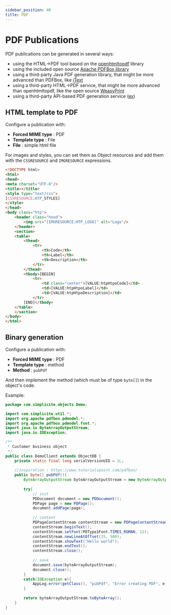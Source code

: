 ```yaml
---
sidebar_position: 40
title: PDF
---
```


PDF Publications
====================

PDF publications can be generated in several ways:
- using the HTML->PDF tool based on the [openhtmltopdf](https://github.com/openhtmltopdf/openhtmltopdf) library
- using the included open source [Apache PDFBox library](https://pdfbox.apache.org/)
- using a third-party Java PDF generation library, that might be more advanced than PDFBox, like [iText](https://itextpdf.com/)
- using a third-party HTML->PDF service, that might be more advanced than openhtmltopdf, like the open source [WeasyPrint](https://weasyprint.org)
- using a third-party API-based PDF generation service ([ex](https://stackoverflow.com/questions/5344176/is-there-a-web-service-for-converting-html-to-pdf/5344424#5344424))

## HTML template to PDF

Configure a publication with:
- **Forced MIME type** : PDF
- **Template type** : File
- **File** : simple html file

For images and styles, you can set them as Object resources and add them with the `CSSRESOURCE` and `IMGRESOURCE` expressions.

```html
<!DOCTYPE html>
<html>
<head>
<meta charset="UTF-8"/>
<title></title>
<style type="text/css">
[CSSRESOURCE:HTP_STYLES]
</style>
</head>
<body class="htp">
	<header class="head">
		<img src="[IMGRESOURCE:HTP_LOGO]" alt="Logo"/>
	</header>
	<section>
	<table>
		<thead>
			<tr>
				<th>Code</th>
				<th>Label</th>
				<th>Description</th>
			</tr>
		</thead>
		<tbody>[BEGIN]
			<tr>
				<td class="center">[VALUE:htpHtpoCode]</td>
				<td>[VALUE:htpHtpoLabel]</td>
				<td>[VALUE:htpHtpoDescription]</td>
			</tr>
		[END]</tbody>
	</table>
	</section>
</body>
</html>
```

## Binary generation

Configure a publication with:
- **Forced MIME type** : PDF
- **Template type** : method
- **Method** : `pubPdf`

And then implement the method (which must be of type `byte[]`) in the object's code.

Example:

```Java
package com.simplicite.objects.Demo;

import com.simplicite.util.*;
import org.apache.pdfbox.pdmodel.*;
import org.apache.pdfbox.pdmodel.font.*;
import java.io.ByteArrayOutputStream;
import java.io.IOException;

/**
 * Customer business object
 */
public class DemoClient extends ObjectDB {
	private static final long serialVersionUID = 1L;
	
	//inspiration : https://www.tutorialspoint.com/pdfbox/
	public byte[] pubPdf(){
		ByteArrayOutputStream byteArrayOutputStream = new ByteArrayOutputStream();
		
		try{
			// init
			PDDocument document = new PDDocument();
			PDPage page = new PDPage();
			document.addPage(page);
			
			// content
			PDPageContentStream contentStream = new PDPageContentStream(document, page);
			contentStream.beginText();
			contentStream.setFont(PDType1Font.TIMES_ROMAN, 12);
			contentStream.newLineAtOffset(25, 500);
			contentStream.showText("Hello world");
			contentStream.endText();
			contentStream.close();
			
			// save
			document.save(byteArrayOutputStream);
			document.close();
		}
		catch(IOException e){
			AppLog.error(getClass(), "pubPdf", "Error creating PDF", e, getGrant());
		}
		
		return byteArrayOutputStream.toByteArray();
	}
}
```